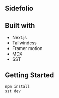## Sidefolio

## Built with

- Next.js
- Tailwindcss
- Framer motion
- MDX
- SST

## Getting Started

```bash
npm install
sst dev
```
